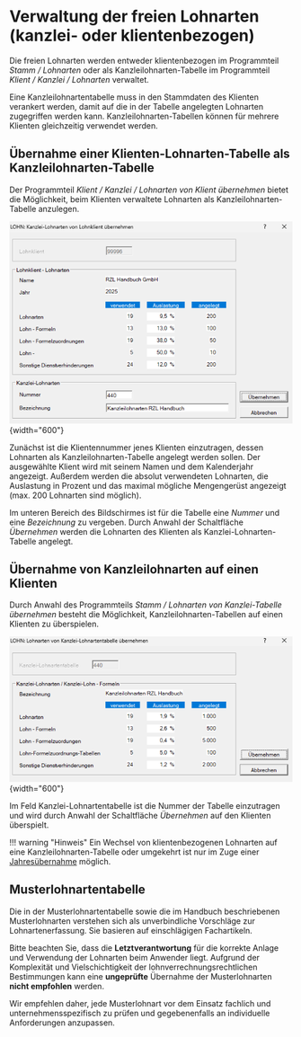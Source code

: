 # Verwaltung der freien Lohnarten (kanzlei- oder klientenbezogen)

Die freien Lohnarten werden entweder klientenbezogen im Programmteil *Stamm / Lohnarten* oder als Kanzleilohnarten-Tabelle im Programmteil *Klient / Kanzlei / Lohnarten* verwaltet.

Eine Kanzleilohnartentabelle muss in den Stammdaten des Klienten verankert werden, damit auf die in der Tabelle angelegten Lohnarten zugegriffen werden kann. Kanzleilohnarten-Tabellen können für mehrere Klienten gleichzeitig verwendet werden.

## Übernahme einer Klienten-Lohnarten-Tabelle als Kanzleilohnarten-Tabelle

Der Programmteil *Klient / Kanzlei / Lohnarten von Klient übernehmen* bietet die Möglichkeit, beim Klienten verwaltete Lohnarten als Kanzleilohnarten-Tabelle anzulegen.

![Image](<img/image169.png>){width="600"}

Zunächst ist die Klientennummer jenes Klienten einzutragen, dessen Lohnarten als Kanzleilohnarten-Tabelle angelegt werden sollen. Der ausgewählte Klient wird mit seinem Namen und dem Kalenderjahr angezeigt. Außerdem werden die absolut verwendeten Lohn­arten, die Auslastung in Prozent und das maximal mögliche Mengengerüst angezeigt (max. 200 Lohnarten sind möglich).

Im unteren Bereich des Bildschirmes ist für die Tabelle eine *Nummer* und eine *Bezeichnung* zu vergeben. Durch Anwahl der Schaltfläche *Übernehmen* werden die Lohnarten des Klienten als Kanzlei-Lohnarten-Tabelle angelegt.

## Übernahme von Kanzleilohnarten auf einen Klienten

Durch Anwahl des Programmteils *Stamm / Lohnarten von Kanzlei-Tabelle übernehmen* besteht die Möglichkeit, Kanzleilohnarten-Tabellen auf einen Klienten zu überspielen.

![Image](<img/image170.png>){width="600"}

Im Feld Kanzlei-Lohnartentabelle ist die Nummer der Tabelle einzutragen und wird durch Anwahl der Schaltfläche *Übernehmen* auf den Klienten überspielt.

!!! warning "Hinweis"
    Ein Wechsel von klientenbezogenen Lohnarten auf eine Kanzleilohnarten-Tabelle oder umgekehrt ist nur im Zuge einer [Jahresübernahme](../Jahresübernahme/Jahresübernahme%20innerhalb%20eines%20Klienten.md) möglich.

## Musterlohnartentabelle

Die in der Musterlohnartentabelle sowie die im Handbuch beschriebenen Musterlohnarten verstehen sich als unverbindliche Vorschläge zur Lohnartenerfassung. Sie basieren auf einschlägigen Fachartikeln.

Bitte beachten Sie, dass die **Letztverantwortung** für die korrekte Anlage und Verwendung der Lohnarten beim Anwender liegt. Aufgrund der Komplexität und Vielschichtigkeit der lohnverrechnungsrechtlichen Bestimmungen kann eine **ungeprüfte** Übernahme der Musterlohnarten **nicht empfohlen** werden.

Wir empfehlen daher, jede Musterlohnart vor dem Einsatz fachlich und unternehmensspezifisch zu prüfen und gegebenenfalls an individuelle Anforderungen anzupassen.